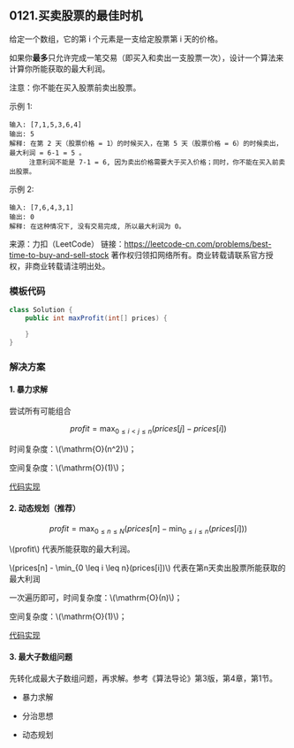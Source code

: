<script src="https://cdn.bootcss.com/mathjax/2.7.7/MathJax.js?config=TeX-AMS-MML_HTMLorMML"></script>

## 0121.买卖股票的最佳时机

给定一个数组，它的第 i 个元素是一支给定股票第 i 天的价格。

如果你**最多**只允许完成一笔交易（即买入和卖出一支股票一次），设计一个算法来计算你所能获取的最大利润。

注意：你不能在买入股票前卖出股票。

 

示例 1:

```
输入: [7,1,5,3,6,4]
输出: 5
解释: 在第 2 天（股票价格 = 1）的时候买入，在第 5 天（股票价格 = 6）的时候卖出，最大利润 = 6-1 = 5 。
     注意利润不能是 7-1 = 6, 因为卖出价格需要大于买入价格；同时，你不能在买入前卖出股票。
```

示例 2:

```
输入: [7,6,4,3,1]
输出: 0
解释: 在这种情况下, 没有交易完成, 所以最大利润为 0。
```

来源：力扣（LeetCode）
链接：https://leetcode-cn.com/problems/best-time-to-buy-and-sell-stock
著作权归领扣网络所有。商业转载请联系官方授权，非商业转载请注明出处。


### 模板代码

``` java
class Solution {
    public int maxProfit(int[] prices) {

    }
}
```

### 解决方案

#### 1. 暴力求解

尝试所有可能组合

$$profit = \max_{0 \leq i \lt j \leq n}(prices[j]-prices[i])$$

时间复杂度：\\(\mathrm{O}(n^2)\\)；

空间复杂度：\\(\mathrm{O}(1)\\)；

[代码实现](qu0121/solu1/Solution.java)


#### 2. 动态规划（推荐）

$$profit = \max_{0 \leq n \leq N}(prices[n] - \min_{0 \leq i \leq n}(prices[i]))$$

\\(profit\\) 代表所能获取的最大利润。

\\(prices[n] - \min_{0 \leq i \leq n}(prices[i])\\) 代表在第n天卖出股票所能获取的最大利润


一次遍历即可，时间复杂度：\\(\mathrm{O}(n)\\)；

空间复杂度：\\(\mathrm{O}(1)\\)；

[代码实现](qu0121/solu2/Solution.java)



#### 3. 最大子数组问题

先转化成最大子数组问题，再求解。参考《算法导论》第3版，第4章，第1节。

* 暴力求解

* 分治思想

* 动态规划



